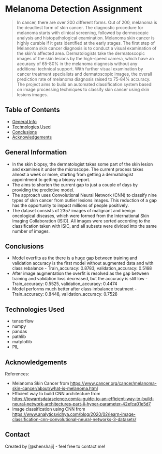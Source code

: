 # Melanoma Detection Assignment
> In cancer, there are over 200 different forms. Out of 200, melanoma is the deadliest form of skin cancer. The diagnostic procedure for melanoma starts with clinical screening, followed by dermoscopic analysis and histopathological examination. Melanoma skin cancer is highly curable if it gets identified at the early stages. The first step of Melanoma skin cancer diagnosis is to conduct a visual examination of the skin's affected area. Dermatologists take the dermatoscopic images of the skin lesions by the high-speed camera, which have an accuracy of 65-80% in the melanoma diagnosis without any additional technical support. With further visual examination by cancer treatment specialists and dermatoscopic images, the overall prediction rate of melanoma diagnosis raised to 75-84% accuracy. The project aims to build an automated classification system based on image processing techniques to classify skin cancer using skin lesions images.


## Table of Contents
* [General Info](#general-information)
* [Technologies Used](#technologies-used)
* [Conclusions](#conclusions)
* [Acknowledgements](#acknowledgements)

<!-- You can include any other section that is pertinent to your problem -->

## General Information
- In the skin biopsy, the dermatologist takes some part of the skin lesion and examines it under the microscope. The current process takes almost a week or more, starting from getting a dermatologist appointment to getting a biopsy report.
- The aims to shorten the current gap to just a couple of days by providing the predictive model.
- The approach uses Convolutional Neural Network (CNN) to classify nine types of skin cancer from outlier lesions images. This reduction of a gap has the opportunity to impact millions of people positively.
- The dataset consists of 2357 images of malignant and benign oncological diseases, which were formed from the International Skin Imaging Collaboration (ISIC). All images were sorted according to the classification taken with ISIC, and all subsets were divided into the same number of images.

<!-- You don't have to answer all the questions - just the ones relevant to your project. -->

## Conclusions
- Model overfits as the there is a huge gap between training and validation accuracy is the first model without augmented data and with class rebalance - Train_accuracy: 0.8783, validation_accuracy: 0.5168
- After image augmentation the overfit is resolved as the gap between training and validation loss decreased, but the accuracy is still low - Train_accuracy: 0.5525, validation_accuracy: 0.4474
- Model performs much better after class imbalance treatment - Train_accuracy: 0.8448, validation_accuracy: 0.7528

<!-- You don't have to answer all the questions - just the ones relevant to your project. -->


## Technologies Used
- tensorflow
- numpy
- pandas
- pathlib
- matplotlib
- PIL

<!-- As the libraries versions keep on changing, it is recommended to mention the version of library used in this project -->

## Acknowledgements
References:
- Melanoma Skin Cancer from https://www.cancer.org/cancer/melanoma-skin-cancer/about/what-is-melanoma.html
- Efficient way to build CNN architecture from https://towardsdatascience.com/a-guide-to-an-efficient-way-to-build-neural-network-architectures-part-ii-hyper-parameter-42efca01e5d7
- Image classification using CNN from https://www.analyticsvidhya.com/blog/2020/02/learn-image-classification-cnn-convolutional-neural-networks-3-datasets/


## Contact
Created by [@shenshaji] - feel free to contact me!


<!-- Optional -->
<!-- ## License -->
<!-- This project is open source and available under the [... License](). -->

<!-- You don't have to include all sections - just the one's relevant to your project -->
